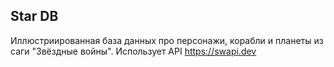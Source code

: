 Star DB
-----

Иллюстриированная база данных про персонажи, корабли и планеты из саги "Звёздные войны". Использует API https://swapi.dev